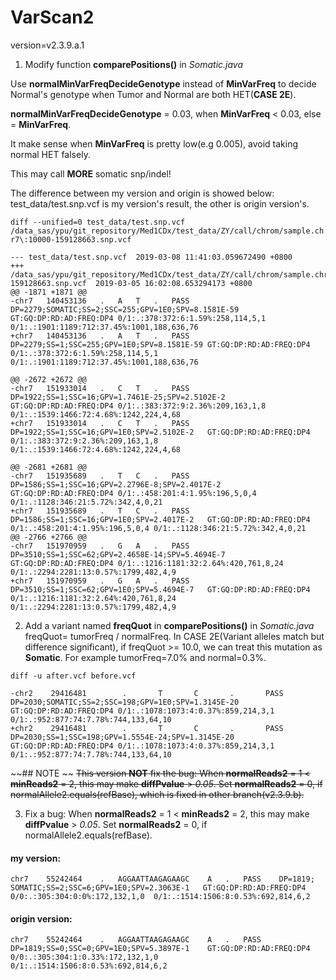 # VarScan2
version=v2.3.9.a.1

1. Modify function **comparePositions()** in *Somatic.java*

Use **normalMinVarFreqDecideGenotype** instead of **MinVarFreq** to decide Normal's genotype when Tumor and Normal are both HET(**CASE 2E**).

**normalMinVarFreqDecideGenotype** = 0.03, when **MinVarFreq** < 0.03, else = **MinVarFreq**.

It make sense when **MinVarFreq** is pretty low(e.g 0.005), avoid taking normal HET falsely.

This may call **MORE** somatic snp/indel!


The difference between my version and origin is showed below:
test_data/test.snp.vcf is my version's result, the other is origin version's.

`diff --unified=0 test_data/test.snp.vcf /data_sas/ypu/git_repository/Med1CDx/test_data/ZY/call/chrom/sample.chr7\:10000-159128663.snp.vcf`

    --- test_data/test.snp.vcf	2019-03-08 11:41:03.059672490 +0800
    +++ /data_sas/ypu/git_repository/Med1CDx/test_data/ZY/call/chrom/sample.chr7:10000-159128663.snp.vcf  2019-03-05 16:02:08.653294173 +0800
    @@ -1871 +1871 @@
    -chr7	140453136	.	A	T	.	PASS	DP=2279;SOMATIC;SS=2;SSC=255;GPV=1E0;SPV=8.1581E-59	GT:GQ:DP:RD:AD:FREQ:DP4	0/1:.:378:372:6:1.59%:258,114,5,1	0/1:.:1901:1189:712:37.45%:1001,188,636,76
    +chr7	140453136	.	A	T	.	PASS	DP=2279;SS=1;SSC=255;GPV=1E0;SPV=8.1581E-59	GT:GQ:DP:RD:AD:FREQ:DP4	0/1:.:378:372:6:1.59%:258,114,5,1	0/1:.:1901:1189:712:37.45%:1001,188,636,76
    
    @@ -2672 +2672 @@
    -chr7	151933014	.	C	T	.	PASS	DP=1922;SS=1;SSC=16;GPV=1.7461E-25;SPV=2.5102E-2	GT:GQ:DP:RD:AD:FREQ:DP4	0/1:.:383:372:9:2.36%:209,163,1,8	0/1:.:1539:1466:72:4.68%:1242,224,4,68
    +chr7	151933014	.	C	T	.	PASS	DP=1922;SS=1;SSC=16;GPV=1E0;SPV=2.5102E-2	GT:GQ:DP:RD:AD:FREQ:DP4	0/1:.:383:372:9:2.36%:209,163,1,8	0/1:.:1539:1466:72:4.68%:1242,224,4,68
    
    @@ -2681 +2681 @@
    -chr7	151935689	.	T	C	.	PASS	DP=1586;SS=1;SSC=16;GPV=2.2796E-8;SPV=2.4017E-2	GT:GQ:DP:RD:AD:FREQ:DP4	0/1:.:458:201:4:1.95%:196,5,0,4	0/1:.:1128:346:21:5.72%:342,4,0,21
    +chr7	151935689	.	T	C	.	PASS	DP=1586;SS=1;SSC=16;GPV=1E0;SPV=2.4017E-2	GT:GQ:DP:RD:AD:FREQ:DP4	0/1:.:458:201:4:1.95%:196,5,0,4	0/1:.:1128:346:21:5.72%:342,4,0,21
    @@ -2766 +2766 @@
    -chr7	151970959	.	G	A	.	PASS	DP=3510;SS=1;SSC=62;GPV=2.4658E-14;SPV=5.4694E-7	GT:GQ:DP:RD:AD:FREQ:DP4	0/1:.:1216:1181:32:2.64%:420,761,8,24	0/1:.:2294:2281:13:0.57%:1799,482,4,9
    +chr7	151970959	.	G	A	.	PASS	DP=3510;SS=1;SSC=62;GPV=1E0;SPV=5.4694E-7	GT:GQ:DP:RD:AD:FREQ:DP4	0/1:.:1216:1181:32:2.64%:420,761,8,24	0/1:.:2294:2281:13:0.57%:1799,482,4,9

2. Add a variant named **freqQuot** in **comparePositions()** in *Somatic.java*
freqQuot= tumorFreq / normalFreq. 
In CASE 2E(Variant alleles match but difference significant), if freqQuot >= 10.0, we can treat this mutation as **Somatic**. For example tumorFreq=7.0% and normal=0.3%.

`diff -u after.vcf before.vcf`

    -chr2    29416481        .       T       C       .       PASS    DP=2030;SOMATIC;SS=2;SSC=198;GPV=1E0;SPV=1.3145E-20     GT:GQ:DP:RD:AD:FREQ:DP4 0/1:.:1078:1073:4:0.37%:859,214,3,1     0/1:.:952:877:74:7.78%:744,133,64,10
    +chr2    29416481        .       T       C       .       PASS    DP=2030;SS=1;SSC=198;GPV=1.5554E-24;SPV=1.3145E-20      GT:GQ:DP:RD:AD:FREQ:DP4 0/1:.:1078:1073:4:0.37%:859,214,3,1     0/1:.:952:877:74:7.78%:744,133,64,10

~~## NOTE ~~
~~This version **NOT** fix the bug: When **normalReads2** = 1 < **minReads2** = 2, this may make **diffPvalue** > *0.05*. Set **normalReads2** = 0, if normalAllele2.equals(refBase), which is fixed in other branch(v2.3.9.b).~~

3. Fix a bug: When **normalReads2** = 1 < **minReads2** = 2, this may make **diffPvalue** > *0.05*. Set **normalReads2** = 0, if normalAllele2.equals(refBase).

#### my version:
    chr7	55242464	.	AGGAATTAAGAGAAGC	A	.	PASS	DP=1819; SOMATIC;SS=2;SSC=6;GPV=1E0;SPV=2.3063E-1	GT:GQ:DP:RD:AD:FREQ:DP4	0/0:.:305:304:0:0%:172,132,1,0	0/1:.:1514:1506:8:0.53%:692,814,6,2
    
#### origin version:
    chr7    55242464	.	AGGAATTAAGAGAAGC	A	.	PASS	DP=1819;SS=0;SSC=0;GPV=1E0;SPV=5.3897E-1	GT:GQ:DP:RD:AD:FREQ:DP4	0/0:.:305:304:1:0.33%:172,132,1,0	0/1:.:1514:1506:8:0.53%:692,814,6,2


